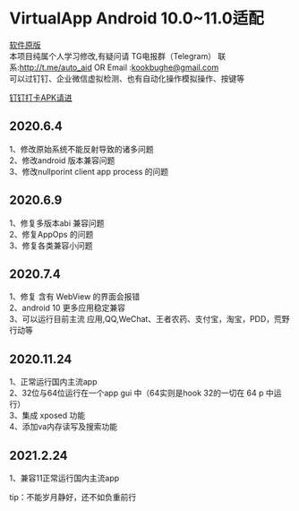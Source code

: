  #    VirtualApp Android 10.0~11.0适配

[软件原版](https://github.com/asLody/VirtualApp)<br>
本项目纯属个人学习修改,有疑问请 TG电报群（Telegram） 联系:http://t.me/auto_aid   OR Email :kookbughe@gmail.com <br>
可以过钉钉、企业微信虚拟检测、也有自动化操作模拟操作、按键等<br>

[钉钉打卡APK请进](https://github.com/lx82319214/dingtalk_sign)<br>

## 2020.6.4<br>
   1、修改原始系统不能反射导致的诸多问题<br>
   2、修改android 版本兼容问题<br>
   3、修改nullporint client app process 的问题<br>
   
## 2020.6.9<br>
   1、修复多版本abi 兼容问题<br>
   2、修复AppOps 的问题<br>
   3、修复各类兼容小问题<br>

## 2020.7.4<br>
   1、修复 含有 WebView 的界面会报错 <br>
   2、android 10 更多应用稳定兼容<br>
   3、可以运行目前主流 应用,QQ,WeChat、王者农药、支付宝，淘宝，PDD，荒野行动等<br>
   
## 2020.11.24<br>
   1、正常运行国内主流app<br>
   2、32位与64位运行在一个app gui 中（64实则是hook 32的一切在 64 p 中运行）<br>
   3、集成 xposed 功能 <br>
   4、添加va内存读写及搜索功能 <br>
   
## 2021.2.24<br>
   1、兼容11正常运行国内主流app<br>
  
   
tip：不能岁月静好，还不如负重前行
